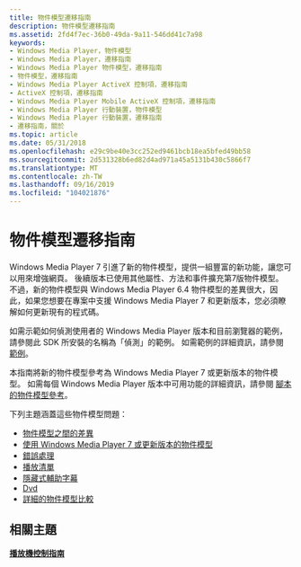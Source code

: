 ```yaml
---
title: 物件模型遷移指南
description: 物件模型遷移指南
ms.assetid: 2fd4f7ec-36b0-49da-9a11-546dd41c7a98
keywords:
- Windows Media Player，物件模型
- Windows Media Player，遷移指南
- Windows Media Player 物件模型，遷移指南
- 物件模型，遷移指南
- Windows Media Player ActiveX 控制項，遷移指南
- ActiveX 控制項，遷移指南
- Windows Media Player Mobile ActiveX 控制項，遷移指南
- Windows Media Player 行動裝置，物件模型
- Windows Media Player 行動裝置，遷移指南
- 遷移指南，關於
ms.topic: article
ms.date: 05/31/2018
ms.openlocfilehash: e29c9be40e3cc252ed9461bcb18ea5bfed49bb58
ms.sourcegitcommit: 2d531328b6ed82d4ad971a45a5131b430c5866f7
ms.translationtype: MT
ms.contentlocale: zh-TW
ms.lasthandoff: 09/16/2019
ms.locfileid: "104021876"
---
```

# <a name="object-model-migration-guide"></a>物件模型遷移指南

Windows Media Player 7 引進了新的物件模型，提供一組豐富的新功能，讓您可以用來增強網頁。 後續版本已使用其他屬性、方法和事件擴充第7版物件模型。 不過，新的物件模型與 Windows Media Player 6.4 物件模型的差異很大，因此，如果您想要在專案中支援 Windows Media Player 7 和更新版本，您必須瞭解如何更新現有的程式碼。

如需示範如何偵測使用者的 Windows Media Player 版本和目前瀏覽器的範例，請參閱此 SDK 所安裝的名稱為「偵測」的範例。 如需範例的詳細資訊，請參閱 [範例](samples.md)。

本指南將新的物件模型參考為 Windows Media Player 7 或更新版本的物件模型。 如需每個 Windows Media Player 版本中可用功能的詳細資訊，請參閱 [腳本的物件模型參考](object-model-reference-for-scripting.md)。

下列主題涵蓋這些物件模型問題：

-   [物件模型之間的差異](differences-between-the-object-models.md)
-   [使用 Windows Media Player 7 或更新版本的物件模型](using-the-windows-media-player-7-or-later-object-model.md)
-   [錯誤處理](error-handling.md)
-   [播放清單](playlists.md)
-   [隱藏式輔助字幕](closed-captioning.md)
-   [Dvd](dvd.md)
-   [詳細的物件模型比較](detailed-object-model-comparison.md)

## <a name="related-topics"></a>相關主題

<dl> <dt>

[**播放機控制指南**](player-control-guide.md)
</dt> </dl>

 

 




